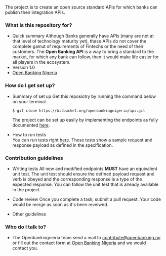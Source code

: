 The project is to create an open source standard APIs for which banks can publish their integration APIs.

### What is this repository for? ###

* Quick summary
	Although Banks generally have APIs (many are not at that level of technology maturity yet), these APIs do not cover the complete gamut of requirements of Fintechs or the need of their customers. The **Open Banking API** is a way to bring a standard to the market, for which any bank can follow, then it would make life easier for all players in the ecosystem.
* Version
	1.0
* [Open Banking Nigeria](https://openbanking.ng)

### How do I get set up? ###

* Summary of set up
    Get this reposiotry by running the command below on your terminal
    
    ```
	$ git clone https://bitbucket.org/openbankingnigeria/api.git
	```  
    
    The project can be set up easily by implementing the endpoints as fully documented [here](https://api.openbanking.ng/).
    
* How to run tests  
	You can run tests right [here](https://api.openbanking.ng/). These tests show a sample request and response payload as defined in the specification.

### Contribution guidelines ###

* Writing tests
  All new and modified endpoints **MUST** have an equivalent unit test.
  The unit test should ensure the defined payload request and verb is obeyed and the corresponding response is a type of the expected response.
  You can follow the unit test that is already available in the project.
* Code review
  Once you complete a task, submit a pull request.
  Your code would be merge as soon as it's been reveiwed.
  
* Other guidelines

### Who do I talk to? ###

* The Openbankingnieria team
	send a mail to [contribute@openbanking.ng](mailto:contribute@openbanking.ng) or fill out the contact form at [Open Banking Nigeria](http://openbanking.ng) and we would contact you.

